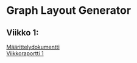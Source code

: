 # Graph Layout Generator

## Viikko 1:
[Määrittelydokumentti](https://github.com/nameisxi/graph-layout-generator/blob/master/documentation/maarittelydokumentti.md)
<br>
[Viikkoraportti 1](https://github.com/nameisxi/graph-layout-generator/blob/master/documentation/viikkoraportti1.md)
